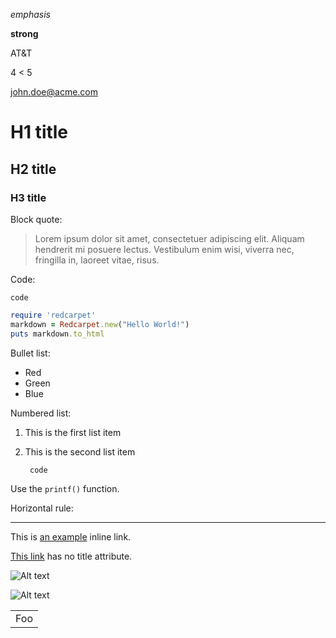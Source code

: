 *emphasis*   

**strong**

AT&T  

4 < 5

john.doe@acme.com
	
# H1 title
## H2 title
### H3 title

Block quote:

> Lorem ipsum dolor sit amet, consectetuer adipiscing elit. Aliquam hendrerit mi posuere lectus. Vestibulum enim wisi, viverra nec, fringilla in, laoreet vitae, risus.

Code:

    code
	
``` ruby
require 'redcarpet'
markdown = Redcarpet.new("Hello World!")
puts markdown.to_html
```
	
Bullet list:

* Red
* Green
* Blue

Numbered list:

1. This is the first list item
2. This is the second list item

        code
    
Use the `printf()` function.

Horizontal rule: 

---

This is [an example](http://example.com/ "Title") inline link.

[This link](http://example.net/) has no title attribute.
    
![Alt text](http://www.google.com/logos/2011/granados11-hp.jpg)

![Alt text](http://www.google.com/logos/2011/granados11-hp.jpg "Optional title")

<table>
    <tr>
        <td>Foo</td>
    </tr>
</table>
